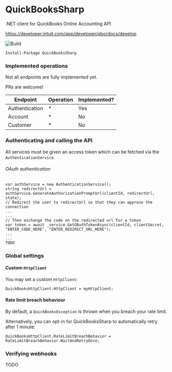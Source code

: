 # QuickBooksSharp

.NET client for QuickBooks Online Accounting API

https://developer.intuit.com/app/developer/qbo/docs/develop

![Build](https://github.com/better-reports/QuickBooksSharp/workflows/Build/badge.svg)

`Install-Package QuickBooksSharp`

### Implemented operations

Not all endpoints are fully implemented yet.

PRs are welcome!

| Endpoint                     | Operation                         | Implemented? |
| ---------------------------- | --------------------------------- | ------------ |
| Authentication			   | *                                 | Yes          |
| Account					   | *                                 | No           |
| Customer					   | *                                 | No           |


### Authenticating and calling the API

All services must be given an access token which can be fetched via the `AuthenticationService`.

###### OAuth authentication

```
var authService = new AuthenticationService();
string redirectUrl = authService.GenerateAuthorizationPromptUrl(clientId, redirectUrl, state);
// Redirect the user to redirectUrl so that they can approve the connection
...
...
// Then exchange the code on the redirected url for a token
var token = await _service.GetOAuthTokenAsync(clientId, clientSecret, "ENTER_CODE_HERE", "ENTER_REDIRECT_URL_HERE");
...
...
TODO
```

### Global settings

#### Custom `HttpClient`

You may set a custom `HttpClient`: 

`QuickBooksHttpClient.HttpClient = myHttpClient;`

#### Rate limit breach behaviour

By default, a `QuickBooksException` is thrown when you breach your rate limit.

Alternatively, you can opt-in for QuickBooksSharp to automatically retry after 1 minute:

`QuickBooksHttpClient.RateLimitBreachBehavior = RateLimitBreachBehavior.WaitAndRetryOnce;`

### Verifying webhooks

TODO